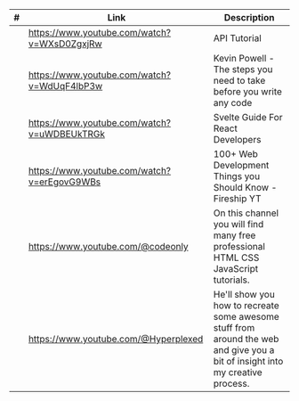 <!-- prettier-ignore -->
|#| Link | Description |
|------|-------------|-------------|
||https://www.youtube.com/watch?v=WXsD0ZgxjRw| API Tutorial|
||https://www.youtube.com/watch?v=WdUqF4lbP3w | Kevin Powell - The steps you need to take before you write any code |
||https://www.youtube.com/watch?v=uWDBEUkTRGk|Svelte Guide For React Developers|
||https://www.youtube.com/watch?v=erEgovG9WBs| 100+ Web Development Things you Should Know  - Fireship YT|
||https://www.youtube.com/@codeonly| On this channel you will find many free professional HTML CSS JavaScript tutorials. |
||https://www.youtube.com/@Hyperplexed| He'll show you how to recreate some awesome stuff from around the web and give you a bit of insight into my creative process. |
